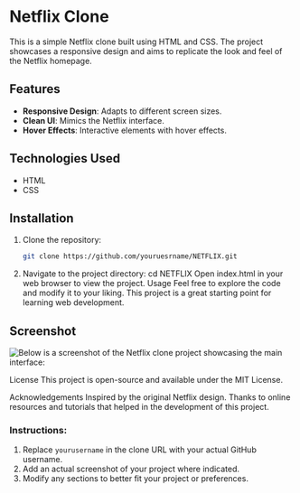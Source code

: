 # Netflix Clone

This is a simple Netflix clone built using HTML and CSS. The project showcases a responsive design and aims to replicate the look and feel of the Netflix homepage.

## Features

- **Responsive Design**: Adapts to different screen sizes.
- **Clean UI**: Mimics the Netflix interface.
- **Hover Effects**: Interactive elements with hover effects.

## Technologies Used

- HTML
- CSS

## Installation

1. Clone the repository:
   ```bash
   git clone https://github.com/youruesrname/NETFLIX.git

2. Navigate to the project directory:
   cd NETFLIX
Open index.html in your web browser to view the project.
Usage
Feel free to explore the code and modify it to your liking. This project is a great starting point for learning web development.
## Screenshot
![Below is a screenshot of the Netflix clone project showcasing the main interface:](1.png)


License
This project is open-source and available under the MIT License.

Acknowledgements
Inspired by the original Netflix design.
Thanks to online resources and tutorials that helped in the development of this project.

### Instructions:

1. Replace `yourusername` in the clone URL with your actual GitHub username.
2. Add an actual screenshot of your project where indicated.
3. Modify any sections to better fit your project or preferences.

